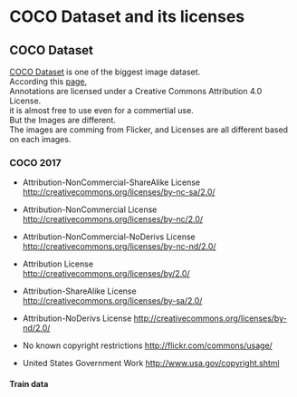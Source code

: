 # COCO Dataset and its licenses

## COCO Dataset
[COCO Dataset]( https://cocodataset.org/#home ) is one of the biggest image dataset.  
According this [page]( https://cocodataset.org/#termsofuse ),  
Annotations are licensed under a Creative Commons Attribution 4.0 License.  
it is almost free to use even for a commertial use.  
But the Images are different.  
The images are comming from Flicker, and Licenses are all different based on each images.  


### COCO 2017
 
  - Attribution-NonCommercial-ShareAlike License  
  http://creativecommons.org/licenses/by-nc-sa/2.0/

  - Attribution-NonCommercial License  
  http://creativecommons.org/licenses/by-nc/2.0/

  - Attribution-NonCommercial-NoDerivs License  
    http://creativecommons.org/licenses/by-nc-nd/2.0/

  - Attribution License  
    http://creativecommons.org/licenses/by/2.0/

  - Attribution-ShareAlike License  
    http://creativecommons.org/licenses/by-sa/2.0/

  - Attribution-NoDerivs License
    http://creativecommons.org/licenses/by-nd/2.0/

  - No known copyright restrictions
    http://flickr.com/commons/usage/

  - United States Government Work
    http://www.usa.gov/copyright.shtml

#### Train data

